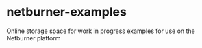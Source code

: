 netburner-examples
==================

Online storage space for work in progress examples for use on the Netburner platform

